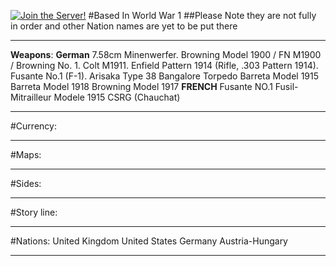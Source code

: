 [![Join the Server!](https://cdn.discordapp.com/attachments/361593010862948362/557958903309139970/066d9264b6471430204784e33405e009.png)](https://discord.gg/EVMVTBa)
#Based In World War 1
##Please Note they are not fully in order and other Nation names are yet to be put there
__________________________________________________________________________________________________________________________________
**Weapons**: 
**German**
7.58cm Minenwerfer.
Browning Model 1900 / FN M1900 / Browning No. 1.
Colt M1911.
Enfield Pattern 1914 (Rifle, .303 Pattern 1914).
Fusante No.1 (F-1).
Arisaka Type 38
Bangalore Torpedo
Barreta Model 1915
Barreta Model 1918
Browning Model 1917
**FRENCH**
Fusante NO.1
Fusil-Mitrailleur Modele 1915 CSRG (Chauchat)
________________________________________________________________________________________________________________________________
#Currency:
________________________________________________________________________________________________________________________________
#Maps:
________________________________________________________________________________________________________________________________
#Sides:
_______________________________________________________________________________________________________________________________
#Story line:
_______________________________________________________________________________________________________________________________
#Nations:
United Kingdom
United States
Germany
Austria-Hungary
_______________________________________________________________________________________________________________________________
